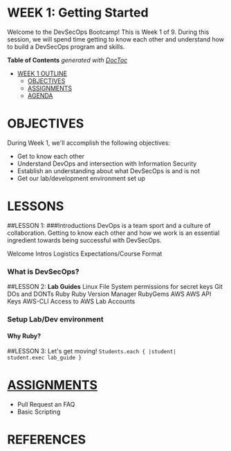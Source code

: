 # WEEK 1: Getting Started
Welcome to the DevSecOps Bootcamp! This is Week 1 of 9.  During this session, we will spend time getting to know each other and understand how to build a DevSecOps program and skills.

<!-- START doctoc generated TOC please keep comment here to allow auto update -->
<!-- DON'T EDIT THIS SECTION, INSTEAD RE-RUN doctoc TO UPDATE -->
**Table of Contents**  *generated with [DocToc](https://github.com/thlorenz/doctoc)*

- [WEEK 1 OUTLINE](#week-1-outline)
  - [OBJECTIVES](#objectives)
  - [ASSIGNMENTS](#assignments)
  - [AGENDA](#agenda)

<!-- END doctoc generated TOC please keep comment here to allow auto update -->

# OBJECTIVES
 During Week 1, we'll accomplish the following objectives:
 
 * Get to know each other
 * Understand DevOps and intersection with Information Security
 * Establish an understanding about what DevSecOps is and is not 
 * Get our lab/development environment set up

# LESSONS

##LESSON 1: 
###Introductions
DevOps is a team sport and a culture of collaboration.  Getting to know each other and how we work is an essential ingredient towards being successful with DevSecOps.  

Welcome
Intros
Logistics
Expectations/Course Format

### What is DevSecOps?

##LESSON 2: 
**Lab Guides** 
Linux
File System permissions for secret keys
Git
DOs and DONTs
Ruby
Ruby Version Manager
RubyGems
AWS
AWS API Keys
AWS-CLI
Access to AWS Lab Accounts

### Setup Lab/Dev environment

#### Why Ruby?

##LESSON 3: 
Let's get moving!
<code>Students.each { &#124;student&#124; student.exec lab_guide }</code>


# [ASSIGNMENTS](ASSIGNMENTS.md)
- Pull Request an FAQ
- Basic Scripting

# REFERENCES

